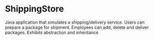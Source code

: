 # ShippingStore

Java application that simulates a shipping/delivery service. Users can prepare a package for shipment. Employees can add, delete and deliver packages. Exhibits abstraction and inheritance
